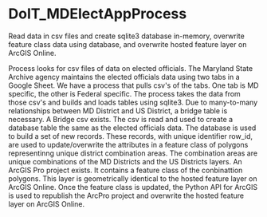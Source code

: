# DoIT_MDElectAppProcess
Read data in csv files and create sqlite3 database in-memory, overwrite feature class data using database, and overwrite hosted feature layer on ArcGIS Online.

Process looks for csv files of data on elected officials. The Maryland State Archive agency maintains the elected
officials data using two tabs in a Google Sheet. We have a process that pulls csv's of the tabs. One tab is MD specific,
the other is Federal specific. The process takes the data from those csv's and builds and loads tables using sqlite3.
Due to many-to-many relationships between MD District and US District, a bridge table is necessary. A Bridge csv exists.
The csv is read and used to create a database table the same as the elected officials data. The database is used to build
a set of new records. These records, with unique identifier row_id, are used to update/overwrite the attributes in a
feature class of polygons representinng unique district combination areas. The combination areas are unique combinations
of the MD Districts and the US Districts layers. An ArcGIS Pro project exists. It contains a feature class of the
conbinattion polygons. This layer is geometrically identical to the hosted feature layer on ArcGIS Online.
Once the feature class is updated, the Python API for ArcGIS is used to republish the ArcPro project and overwrite the
hosted feature layer on ArcGIS Online.